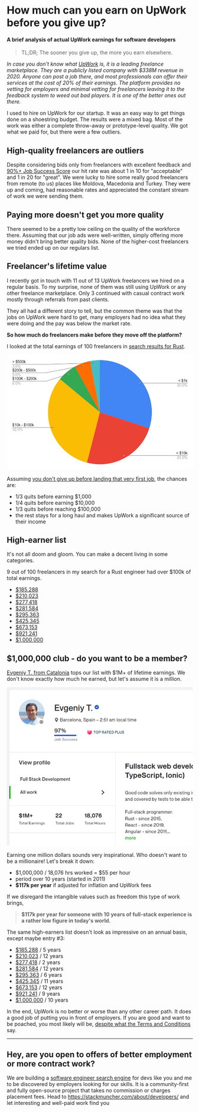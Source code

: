 # How much can you earn on UpWork before you give up?

#### A brief analysis of actual UpWork earnings for software developers

> TL;DR; The sooner you give up, the more you earn elsewhere.

*In case you don't know what [UpWork](https://www.upwork.com) is, it is a leading freelance marketplace. They are a publicly listed company with $338M revenue in 2020. Anyone can post a job there, and most professionals can offer their services at the cost of 20% of their earnings. The platform provides no vetting for employers and minimal vetting for freelancers leaving it to the feedback system to weed out bad players. It is one of the better ones out there.*

I used to hire on UpWork for our startup. It was an easy way to get things done on a shoestring budget. The results were a mixed bag. Most of the work was either a complete throw-away or prototype-level quality.
We got what we paid for, but there were a few outliers.

## High-quality freelancers are outliers

Despite considering bids only from freelancers with excellent feedback and [90%+ Job Success Score](https://support.upwork.com/hc/en-us/articles/211068358) our hit rate was about 1 in 10 for "acceptable" and 1 in 20 for "great". We were lucky to hire some really good freelancers from remote (to us) places like Moldova, Macedonia and Turkey. They were up and coming, had reasonable rates and appreciated the constant stream of work we were sending them. 

## Paying more doesn't get you more quality

There seemed to be a pretty low ceiling on the quality of the workforce there. Assuming that our job ads were well-written, simply offering more money didn't bring better quality bids. None of the higher-cost freelancers we tried ended up on our regulars list.

## Freelancer's lifetime value

I recently got in touch with 11 out of 13 UpWork freelancers we hired on a regular basis. To my surprise, none of them was still using UpWork or any other freelance marketplace. Only 3 continued with casual contract work mostly through referrals from past clients.

They all had a different story to tell, but the common theme was that the jobs on UpWork were hard to get, many employers had no idea what they were doing and the pay was below the market rate.

**So how much do freelancers make before they move off the platform?**

I looked at the total earnings of 100 freelancers in [search results for Rust](https://www.upwork.com/ab/profiles/search/?category_uid=531770282580668418&page=1&q=rust).

![UpWork earnings breakdown](https://raw.githubusercontent.com/rimutaka/posts/master/upwork-earnings/upwork-earnings-breakdown.png)

Assuming [you don't give up before landing that very first job](https://www.reddit.com/r/Upwork/comments/plwc3u/im_just_tired_of_bidding_for_work_with_no/), the chances are:

* 1/3 quits before earning $1,000
* 1/4 quits before earning $10,000
* 1/3 quits before reaching $100,000
* the rest stays for a long haul and makes UpWork a significant source of their income

## High-earner list

It's not all doom and gloom. You can make a decent living in some categories.

9 out of 100 freelancers in my search for a Rust engineer had over $100k of total earnings.

* [$185,288](https://www.upwork.com/freelancers/~017778f12a2565f8f4)
* [$210,023](https://www.upwork.com/freelancers/~0147f8ce8730c3d633)
* [$277,418](https://www.upwork.com/freelancers/~01f24fb7d3fa638cfa)
* [$281,584](https://www.upwork.com/freelancers/~010ba56ab4bc5aba48)
* [$295,363](https://www.upwork.com/freelancers/~0144b974ba8a3d287f)
* [$425,345](https://www.upwork.com/freelancers/~010f4e6ae0c1778aae)
* [$673,153](https://www.upwork.com/freelancers/~01aa1b7467b4eb49bc)
* [$921,241](https://www.upwork.com/freelancers/~01364b7feb73f1d7ae)
* [$1,000,000](https://www.upwork.com/freelancers/~01d95397aacaef6e88)

## $1,000,000 club - do you want to be a member?

[Evgeniy T. from Catalonia](https://www.upwork.com/freelancers/~01d95397aacaef6e88) tops our list with $1M+ of lifetime earnings. We don't know exactly how much he earned, but let's assume it is a million.

![One Million Dollar Club](https://raw.githubusercontent.com/rimutaka/posts/master/upwork-earnings/one-million-dollars-club.png)

Earning one million dollars sounds very inspirational. Who doesn't want to be a millionaire! Let's break it down:

* $1,000,000 / 18,076 hrs worked = $55 per hour
* period over 10 years (started in 2011)
* **$117k per year** if adjusted for inflation and UpWork fees

If we disregard the intangible values such as freedom this type of work brings, 

> **$117k per year for someone with 10 years of full-stack experience is a rather low figure in today's world.**

The same high-earners list doesn't look as impressive on an annual basis, except maybe entry #3:

* [$185,288](https://www.upwork.com/freelancers/api/v1/freelancer/profile/~017778f12a2565f8f4/details) / 5 years
* [$210,023](https://www.upwork.com/freelancers/api/v1/freelancer/profile/~0147f8ce8730c3d633/details) / 12 years
* [$277,418](https://www.upwork.com/freelancers/api/v1/freelancer/profile/~01f24fb7d3fa638cfa/details) / 2 years
* [$281,584](https://www.upwork.com/freelancers/api/v1/freelancer/profile/~010ba56ab4bc5aba48/details) / 12 years
* [$295,363](https://www.upwork.com/freelancers/api/v1/freelancer/profile/~0144b974ba8a3d287f/details) / 6 years
* [$425,345](https://www.upwork.com/freelancers/api/v1/freelancer/profile/~010f4e6ae0c1778aae/details) / 11 years
* [$673,153](https://www.upwork.com/freelancers/api/v1/freelancer/profile/~01aa1b7467b4eb49bc/details) / 12 years
* [$921,241](https://www.upwork.com/freelancers/api/v1/freelancer/profile/~01364b7feb73f1d7ae/details) / 9 years
* [$1,000,000](https://www.upwork.com/freelancers/api/v1/freelancer/profile/~01d95397aacaef6e88/details) / 10 years	

In the end, UpWork is no better or worse than any other career path. It does a good job of putting you in front of employers. If you are good and want to be poached, you most likely will be, [despite what the Terms and Conditions](https://www.upwork.com/legal#OPTINGOUT) say.

----

## Hey, are you open to offers of better employment or more contract work?

We are building a [software engineer search engine](https://stackmuncher.com) for devs like you and me to be discovered by employers looking for our skills. It is a community-first and fully open-source project that takes no commission or charges placement fees. Head to https://stackmuncher.com/about/developers/ and let interesting and well-paid work find you 
